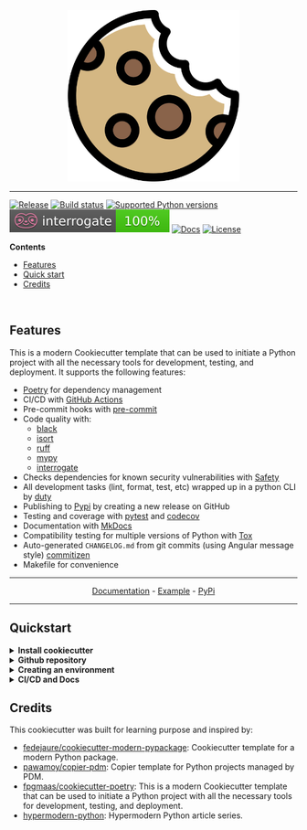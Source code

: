 <p align="center">
  <img width="300" src="https://raw.githubusercontent.com/jexio/fulmo-cookiecutter-poetry/main/docs/static/cookiecutter.svg">
</p style = "margin-bottom: 2rem;">

---

[![Release](https://img.shields.io/github/v/release/jexio/fulmo-cookiecutter-poetry)](https://pypi.org/project/fulmo-cookiecutter-poetry/)
[![Build status](https://img.shields.io/github/actions/workflow/status/jexio/fulmo-cookiecutter-poetry/main.yml?branch=main)](https://github.com/jexio/fulmo-cookiecutter-poetry/actions/workflows/main.yml?query=branch%3Amain)
[![Supported Python versions](https://img.shields.io/pypi/pyversions/fulmo-cookiecutter-poetry)](https://pypi.org/project/fulmo-cookiecutter-poetry/)
[![Documentation Coverage](https://raw.githubusercontent.com/jexio/fulmo-cookiecutter-poetry/main/docs/static/interrogate_badge.svg)](https://interrogate.readthedocs.io/)
[![Docs](https://img.shields.io/badge/docs-gh--pages-blue)](https://jexio.github.io/fulmo-cookiecutter-poetry/)
[![License](https://img.shields.io/github/license/jexio/fulmo-cookiecutter-poetry)](https://img.shields.io/github/license/jexio/fulmo-cookiecutter-poetry)

**Contents**
- [Features](#features)
- [Quick start](#quickstart)
- [Credits](#credits)
<br>

## Features

This is a modern Cookiecutter template that can be used to initiate a Python project with all the necessary tools for development, testing, and deployment. It supports the following features:

- [Poetry](https://python-poetry.org/) for dependency management
- CI/CD with [GitHub Actions](https://github.com/features/actions/)
- Pre-commit hooks with [pre-commit](https://pre-commit.com/)
- Code quality with:
  - [black](https://pypi.org/project/black/)
  - [isort](https://github.com/timothycrosley/isort/)
  - [ruff](https://github.com/charliermarsh/ruff/)
  - [mypy](https://mypy.readthedocs.io/en/stable/)
  - [interrogate](https://interrogate.readthedocs.io/en/latest/)
- Checks dependencies for known security vulnerabilities with [Safety](https://github.com/pyupio/safety/)
- All development tasks (lint, format, test, etc) wrapped up in a python CLI by [duty](https://pawamoy.github.io/duty/)
- Publishing to [Pypi](https://pypi.org) by creating a new release on GitHub
- Testing and coverage with [pytest](https://docs.pytest.org/en/7.1.x/) and [codecov](https://about.codecov.io/)
- Documentation with [MkDocs](https://www.mkdocs.org/)
- Compatibility testing for multiple versions of Python with [Tox](https://tox.wiki/en/latest/)
- Auto-generated `CHANGELOG.md` from git commits (using Angular message style) [commitizen](https://commitizen-tools.github.io/commitizen/)
- Makefile for convenience

---
<p align="center">
  <a href="https://jexio.github.io/fulmo-cookiecutter-poetry/">Documentation</a> - <a href="https://github.com/jexio/fulmo-cookiecutter-poetry-example">Example</a> -
  <a href="https://pypi.org/project/fulmo-cookiecutter-poetry/">PyPi</a>
</p>

---


## Quickstart

<details>
<summary><b>Install cookiecutter</b></summary>
On your local machine, navigate to the directory in which you want to
create a project directory, and run the following commands:

``` bash
pip install cookiecutter
cookiecutter https://github.com/jexio/fulmo-cookiecutter-poetry.git
```
</details>

<details>
<summary><b>Github repository</b></summary>
Create a repository on GitHub, and then run the following commands, replacing `{project-name}`, with the name that you gave the Github repository and
`{github_username}` with your Github username.

``` bash
cd <project_name>
git init -b main
git add .
git commit -m "Init commit"
git remote add origin git@github.com:<github_username>/<project_name>.git
git push -u origin main
```
</details>

<details>
<summary><b>Creating an environment</b></summary>
Finally, install the environment and the pre-commit hooks with

 ```bash
 make install
 ```
</details>


<details>
<summary><b>CI/CD and Docs</b></summary>

You are now ready to start development on your project! The CI/CD
pipeline will be triggered when you open a pull request, merge to main,
or when you create a new release.
<br>
To finalize the set-up for publishing to PyPi, see [here](https://jexio.github.io/fulmo-cookiecutter-poetry/features/publishing/#set-up-for-pypi/)
<br>
For activating the automatic documentation with MkDocs, see [here](https://jexio.github.io/fulmo-cookiecutter-poetry/features/mkdocs/#enabling-the-documentation-on-github/)
<br>
To enable the code coverage reports, see [here](https://jexio.github.io/fulmo-cookiecutter-poetry/features/codecov/)
</details>

## Credits

This cookiecutter was built for learning purpose and inspired by:

* [fedejaure/cookiecutter-modern-pypackage][fedejaure/cookiecutter-modern-pypackage]: Cookiecutter template for a modern Python package.
* [pawamoy/copier-pdm][pawamoy/copier-pdm]: Copier template for Python projects managed by PDM.
* [fpgmaas/cookiecutter-poetry][fpgmaas/cookiecutter-poetry]: This is a modern Cookiecutter template that can be used to initiate a Python project with all the necessary tools for development, testing, and deployment.
* [hypermodern-python][hypermodern-python]: Hypermodern Python article series.


[fedejaure/cookiecutter-modern-pypackage]: [https://github.com/fedejaure/cookiecutter-modern-pypackage]
[pawamoy/copier-pdm]: [https://github.com/pawamoy/copier-pdm]
[fpgmaas/cookiecutter-poetry]: [https://github.com/fpgmaas/cookiecutter-poetry]
[hypermodern-python]: https://cjolowicz.github.io/posts/hypermodern-python-01-setup/

